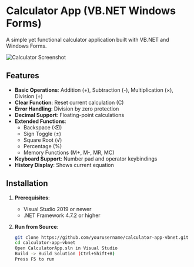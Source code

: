 # Calculator App (VB.NET Windows Forms)

A simple yet functional calculator application built with VB.NET and Windows Forms.

![Calculator Screenshot](screenshot.png)

## Features
- **Basic Operations**: Addition (+), Subtraction (-), Multiplication (×), Division (÷)
- **Clear Function**: Reset current calculation (C)
- **Error Handling**: Division by zero protection
- **Decimal Support**: Floating-point calculations
- **Extended Functions**:
  - Backspace (⌫)
  - Sign Toggle (±)
  - Square Root (√)
  - Percentage (%)
  - Memory Functions (M+, M-, MR, MC)
- **Keyboard Support**: Number pad and operator keybindings
- **History Display**: Shows current equation

## Installation
1. **Prerequisites**:
   - Visual Studio 2019 or newer
   - .NET Framework 4.7.2 or higher

2. **Run from Source**:
   ```bash
   git clone https://github.com/yourusername/calculator-app-vbnet.git
   cd calculator-app-vbnet
   Open CalculatorApp.sln in Visual Studio
   Build -> Build Solution (Ctrl+Shift+B)
   Press F5 to run
